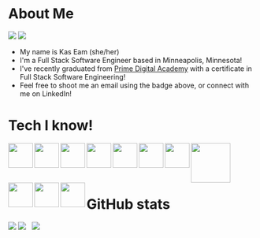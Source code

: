 # About Me
[<img src="https://img.shields.io/badge/LinkedIn-KasEam-%230A66C2"/>](https://www.linkedin.com/in/kaseam/)
[<img src="https://img.shields.io/badge/Email-Let's%20Talk!-%230A66C2"/>](mailto:kassandraeam@gmail.com)
- My name is Kas Eam (she/her)
- I'm a Full Stack Software Engineer based in Minneapolis, Minnesota!
- I've recently graduated from [Prime Digital Academy](https://www.primeacademy.io/) with a certificate in Full Stack Software Engineering!
- Feel free to shoot me an email using the badge above, or connect with me on LinkedIn!

# Tech I know! 
<!-- HTML -->
[<img src="https://cdn.jsdelivr.net/gh/devicons/devicon/icons/html5/html5-original.svg" width="50" height="50" align="left"/>](https://developer.mozilla.org/en-US/docs/Web/HTML)

<!-- CSS -->
[<img src="https://cdn.jsdelivr.net/gh/devicons/devicon/icons/css3/css3-original.svg" width="50" height="50" align="left">](https://developer.mozilla.org/en-US/docs/Web/CSS)

<!-- JavaScript -->
[<img src="https://cdn.jsdelivr.net/gh/devicons/devicon/icons/javascript/javascript-original.svg" width="50" height="50" align="left">](https://www.javascript.com/)

<!-- Material-UI -->
[<img src="https://cdn.jsdelivr.net/gh/devicons/devicon/icons/materialui/materialui-original.svg" width="50" height="50" align="left">](https://mui.com/)

<!-- Tailwind CSS -->
[<img src="https://cdn.jsdelivr.net/gh/devicons/devicon/icons/tailwindcss/tailwindcss-plain.svg" width="50" height="50" align="left">](https://tailwindcss.com/)

<!-- React -->
[<img src="https://cdn.jsdelivr.net/gh/devicons/devicon/icons/react/react-original.svg" width="50" height="50" align="left">](https://reactjs.org/)
          
<!-- React-Redux -->
[<img src="https://cdn.jsdelivr.net/gh/devicons/devicon/icons/redux/redux-original.svg" width="50" height="50" align="left">](https://react-redux.js.org/)

<!-- React-Saga -->
[<img src="https://cdn.worldvectorlogo.com/logos/redux-saga.svg" width="80" height="80" align="left">](https://redux-saga.js.org/)

<!-- PostgreSQL -->
[<img src="https://cdn.jsdelivr.net/gh/devicons/devicon/icons/postgresql/postgresql-plain.svg" width="50" height="50" align="left">](https://www.postgresql.org/)
          
<!-- Node -->
[<img src="https://cdn.jsdelivr.net/gh/devicons/devicon/icons/nodejs/nodejs-original.svg" width="50" height="50" align="left">](https://nodejs.org/en/)
          
<!-- Git -->
[<img src="https://cdn.jsdelivr.net/gh/devicons/devicon/icons/git/git-original.svg" width="50" height="50" align="left">](https://git-scm.com/)

<br></br>
<br></br>

# GitHub stats
![](http://github-profile-summary-cards.vercel.app/api/cards/profile-details?username=Kassandraeam&theme=2077)
![](http://github-profile-summary-cards.vercel.app/api/cards/most-commit-language?username=Kassandraeam&theme=2077)&nbsp;&nbsp;
![](http://github-profile-summary-cards.vercel.app/api/cards/productive-time?username=Kassandraeam&theme=2077&utcOffset=8)
<br></br>

<!---
Kassandraeam/Kassandraeam is a ✨ special ✨ repository because its `README.md` (this file) appears on your GitHub profile.
You can click the Preview link to take a look at your changes.

## This is how to make an image clickable as a hyperlink.
[![name](image?)](link to url)
[<img src="img address"/>](hyperlink)

## This is how you use an icon from devicon.dev and adjust the size:
<img src="https://cdn.jsdelivr.net/gh/devicons/devicon/icons/html5/html5-original.svg" width="50" height="50"/>

![GitHub stats](https://github-readme-stats.vercel.app/api?username=Kassandraeam&show_icons=true&theme=2077)
[![@kas's Holopin board](https://holopin.io/api/user/board?user=kas)](https://holopin.io/@kas)
--->
